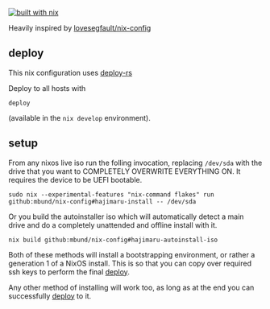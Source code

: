 [![built with nix](https://builtwithnix.org/badge.svg)](https://builtwithnix.org)

Heavily inspired by [lovesegfault/nix-config](https://github.com/lovesegfault/nix-config)

## deploy
This nix configuration uses [deploy-rs](https://github.com/serokell/deploy-rs)

Deploy to all hosts with
```
deploy
```
(available in the `nix develop` environment).

## setup
From any nixos live iso run the folling invocation, replacing `/dev/sda` with the drive that
you want to COMPLETELY OVERWRITE EVERYTHING ON. It requires the device to be UEFI bootable.
```
sudo nix --experimental-features "nix-command flakes" run github:mbund/nix-config#hajimaru-install -- /dev/sda
```

Or you build the autoinstaller iso which will automatically detect a main drive and
do a completely unattended and offline install with it.
```
nix build github:mbund/nix-config#hajimaru-autoinstall-iso
```

Both of these methods will install a bootstrapping environment, or rather a generation 1
of a NixOS install. This is so that you can copy over required ssh keys to perform
the final [deploy](#deploy).

Any other method of installing will work too, as long as at the end you can successfully
[deploy](#deploy) to it.
